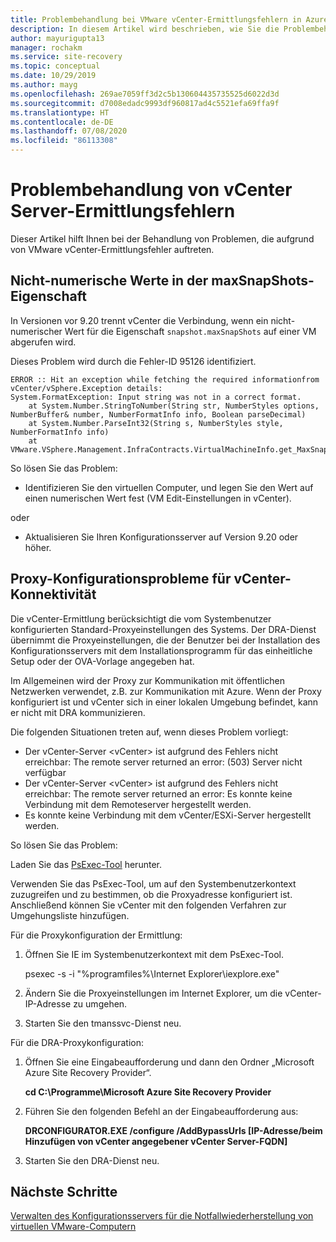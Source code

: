 ```yaml
---
title: Problembehandlung bei VMware vCenter-Ermittlungsfehlern in Azure Site Recovery
description: In diesem Artikel wird beschrieben, wie Sie die Problembehandlung bei VMware vCenter-Ermittlungsfehlern in Azure Site Recovery durchführen können.
author: mayurigupta13
manager: rochakm
ms.service: site-recovery
ms.topic: conceptual
ms.date: 10/29/2019
ms.author: mayg
ms.openlocfilehash: 269ae7059ff3d2c5b130604435735525d6022d3d
ms.sourcegitcommit: d7008edadc9993df960817ad4c5521efa69ffa9f
ms.translationtype: HT
ms.contentlocale: de-DE
ms.lasthandoff: 07/08/2020
ms.locfileid: "86113308"
---
```

# <a name="troubleshoot-vcenter-server-discovery-failures"></a>Problembehandlung von vCenter Server-Ermittlungsfehlern

Dieser Artikel hilft Ihnen bei der Behandlung von Problemen, die aufgrund von VMware vCenter-Ermittlungsfehler auftreten.

## <a name="non-numeric-values-in-the-maxsnapshots-property"></a>Nicht-numerische Werte in der maxSnapShots-Eigenschaft

In Versionen vor 9.20 trennt vCenter die Verbindung, wenn ein nicht-numerischer Wert für die Eigenschaft `snapshot.maxSnapShots` auf einer VM abgerufen wird.

Dieses Problem wird durch die Fehler-ID 95126 identifiziert.

```output
ERROR :: Hit an exception while fetching the required informationfrom vCenter/vSphere.Exception details:
System.FormatException: Input string was not in a correct format.
    at System.Number.StringToNumber(String str, NumberStyles options, NumberBuffer& number, NumberFormatInfo info, Boolean parseDecimal)
    at System.Number.ParseInt32(String s, NumberStyles style, NumberFormatInfo info)
    at VMware.VSphere.Management.InfraContracts.VirtualMachineInfo.get_MaxSnapshots()
```

So lösen Sie das Problem:

- Identifizieren Sie den virtuellen Computer, und legen Sie den Wert auf einen numerischen Wert fest (VM Edit-Einstellungen in vCenter).

oder

- Aktualisieren Sie Ihren Konfigurationsserver auf Version 9.20 oder höher.

## <a name="proxy-configuration-issues-for-vcenter-connectivity"></a>Proxy-Konfigurationsprobleme für vCenter-Konnektivität

Die vCenter-Ermittlung berücksichtigt die vom Systembenutzer konfigurierten Standard-Proxyeinstellungen des Systems. Der DRA-Dienst übernimmt die Proxyeinstellungen, die der Benutzer bei der Installation des Konfigurationsservers mit dem Installationsprogramm für das einheitliche Setup oder der OVA-Vorlage angegeben hat. 

Im Allgemeinen wird der Proxy zur Kommunikation mit öffentlichen Netzwerken verwendet, z.B. zur Kommunikation mit Azure. Wenn der Proxy konfiguriert ist und vCenter sich in einer lokalen Umgebung befindet, kann er nicht mit DRA kommunizieren.

Die folgenden Situationen treten auf, wenn dieses Problem vorliegt:

- Der vCenter-Server \<vCenter> ist aufgrund des Fehlers nicht erreichbar: The remote server returned an error: (503) Server nicht verfügbar
- Der vCenter-Server \<vCenter> ist aufgrund des Fehlers nicht erreichbar: The remote server returned an error: Es konnte keine Verbindung mit dem Remoteserver hergestellt werden.
- Es konnte keine Verbindung mit dem vCenter/ESXi-Server hergestellt werden.

So lösen Sie das Problem:

Laden Sie das [PsExec-Tool](https://aka.ms/PsExec) herunter. 

Verwenden Sie das PsExec-Tool, um auf den Systembenutzerkontext zuzugreifen und zu bestimmen, ob die Proxyadresse konfiguriert ist. Anschließend können Sie vCenter mit den folgenden Verfahren zur Umgehungsliste hinzufügen.

Für die Proxykonfiguration der Ermittlung:

1. Öffnen Sie IE im Systembenutzerkontext mit dem PsExec-Tool.
    
    psexec -s -i "%programfiles%\Internet Explorer\iexplore.exe"

2. Ändern Sie die Proxyeinstellungen im Internet Explorer, um die vCenter-IP-Adresse zu umgehen.
3. Starten Sie den tmanssvc-Dienst neu.

Für die DRA-Proxykonfiguration:

1. Öffnen Sie eine Eingabeaufforderung und dann den Ordner „Microsoft Azure Site Recovery Provider“.
 
    **cd C:\Programme\Microsoft Azure Site Recovery Provider**

3. Führen Sie den folgenden Befehl an der Eingabeaufforderung aus:
   
   **DRCONFIGURATOR.EXE /configure /AddBypassUrls [IP-Adresse/beim Hinzufügen von vCenter angegebener vCenter Server-FQDN]**

4. Starten Sie den DRA-Dienst neu.

## <a name="next-steps"></a>Nächste Schritte

[Verwalten des Konfigurationsservers für die Notfallwiederherstellung von virtuellen VMware-Computern](https://docs.microsoft.com/azure/site-recovery/vmware-azure-manage-configuration-server#refresh-configuration-server) 
